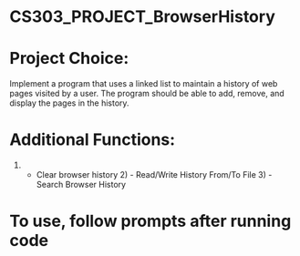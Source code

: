 # CS303_PROJECT_BrowserHistory
# Project Choice:
Implement a program that uses a linked list to maintain a history of web pages visited by a user. The program should be able to add, remove, and display the pages in the history.
# Additional Functions:
1) - Clear browser history 2) - Read/Write History From/To File 3) - Search Browser History
# To use, follow prompts after running code
